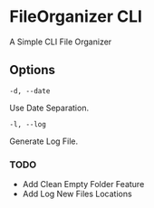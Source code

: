 # FileOrganizer CLI

A Simple CLI File Organizer

## Options

`-d, --date`

Use Date Separation.

`-l, --log`

Generate Log File.

### TODO

-   Add Clean Empty Folder Feature
-   Add Log New Files Locations
